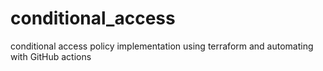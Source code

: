 # conditional_access
conditional access policy implementation using terraform and automating with GitHub actions
